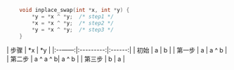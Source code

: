 ```c
    void inplace_swap(int *x, int *y) {
        *y = *x ^ *y;  /* step1 */
        *x = *x ^ *y;  /* step2 */
        *y = *x ^ *y;  /* step3 */     
    }    
```

| 步骤  | \*x       | \*y   | 
|:--——:|:---------:|:------:|
| 初始  |  a        |  b    |
| 第一步 |  a       | a ^ b |
| 第二步 | a ^ a ^ b| a ^ b |
| 第三步 |  b       |    a  |
